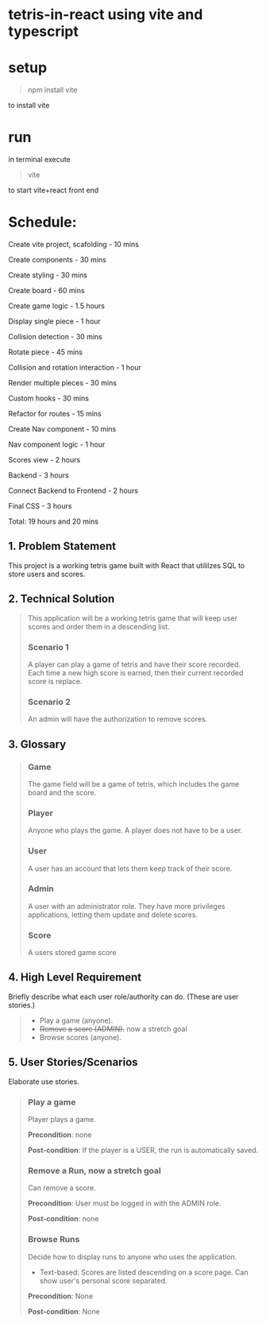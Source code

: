 # tetris-in-react using vite and typescript

# setup 
> npm install vite
>
to install vite

# run
in terminal execute
> vite
> 
to start vite+react front end

# Schedule:

Create vite project, scafolding - 10 mins

Create components - 30 mins

Create styling - 30 mins

Create board - 60 mins

Create game logic - 1.5 hours

Display single piece -  1 hour

Collision detection - 30 mins

Rotate piece - 45 mins

Collision and rotation interaction - 1 hour

Render multiple pieces - 30 mins

Custom hooks - 30 mins

Refactor for routes - 15 mins

Create Nav component - 10 mins

Nav component logic -  1 hour

Scores view - 2 hours

Backend - 3 hours

Connect Backend to Frontend - 2 hours

Final CSS - 3 hours

Total: 19 hours and 20 mins

## 1. Problem Statement

This project is a working tetris game built with React that utililzes SQL to store users and scores.

## 2. Technical Solution

> This application will be a working tetris game that will keep user scores and order them in a descending list. 
> 
> ### Scenario 1
> A player can play a game of tetris and have their score recorded. Each time a new high score is earned, then their current recorded score is replace.
> 
> ### Scenario 2
> An admin will have the authorization to remove scores.

## 3. Glossary

> ### Game
> The game field will be a game of tetris, which includes the game board and the score.
> ### Player
> Anyone who plays the game. A player does not have to be a user.
> ### User
> A user has an account that lets them keep track of their score.
> ### Admin
> A user with an administrator role. They have more privileges applications, letting them update and delete scores.
> ### Score
> A users stored game score

## 4. High Level Requirement

Briefly describe what each user role/authority can do. (These are user stories.)

> - Play a game (anyone).
> - ~~Remove a score (ADMIN).~~ now a stretch goal
> - Browse scores (anyone).

## 5. User Stories/Scenarios

Elaborate use stories.

> ### Play a game
> 
> Player plays a game.
> 
> 
> **Precondition**: none
> 
> **Post-condition**: If the player is a USER, the run is automatically saved.
> 
> ### Remove a Run, now a stretch goal
> 
> Can remove a score.
> 
> **Precondition**: User must be logged in with the ADMIN role.
> 
> **Post-condition**: none
> 
> ### Browse Runs
> 
> Decide how to display runs to anyone who uses the application.
> 
> - Text-based: Scores are listed descending on a score page. Can show user's personal score separated.
> 
> **Precondition**: None
> 
> **Post-condition**: None
